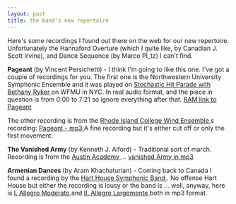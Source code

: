 ```yaml
---
layout: post
title: the band's new repertoire 
---
```

<p>Here's some recordings I found out there on the web for our new repertoire. Unfortunately the Hannaford Overture (which I quite like, by Canadian J. Scott Irvine), and Dance Sequence (by Marco PÌ_tz) I can't find. </p><p><strong>Pageant </strong>(by Vincent Persichetti) - I think I'm going to like this one. I've got a couple of recordings for you. The first one is the Northwestern University Symphonic Ensemble and it was played on <a href="http://wfmu.org/playlists/shows/13838">Stochastic Hit Parade with Bethany Ryker </a>on WFMU in NYC. In real audio format, and the piece in question is from 0:00 to 7:21 so ignore everything after that. <a href="http://wfmu.org/listen.ram?show=13838&amp;drop=11">RAM link to Pageant </a></p><p>The other recording is from the <a href="http://www.ric.edu/miric/concert-audio.htm">Rhode Island College Wind Ensemble </a>s recording: <a href="http://www.ric.edu/miric/audio/21-Pageant.mp3">Pageant - mp3 </a>A fine recording but it's either cut off or only the first movement. </p><p><strong>The Vanished Army </strong>(by Kenneth J. Alford) - Traditional sort of march. Recording is from the <a href="http://www.garlandisdschools.net/austin/onstage.html">Austin Academy </a>... <a href="http://www.garlandisdschools.net/austin/audio/Vanished_Army.mp3">vanished Army in mp3 </a></p><p><strong>Armenian Dances </strong>(by Aram Khachaturian) - Coming back to Canada I found a recording by the <a href="http://hhsb.sa.utoronto.ca/recordings.html">Hart House Symphonic Band </a>. No offense Hart House but either the recording is lousy or the band is ... well, anyway, here is <a href="http://hhsb.sa.utoronto.ca/hhsb200401_01_khach_armenian1.mp3">I. Allegro Moderato </a>and <a href="http://hhsb.sa.utoronto.ca/hhsb200401_02_khach_armenian2.mp3">II. Allegro Largemente </a>both in mp3 format. </p>
